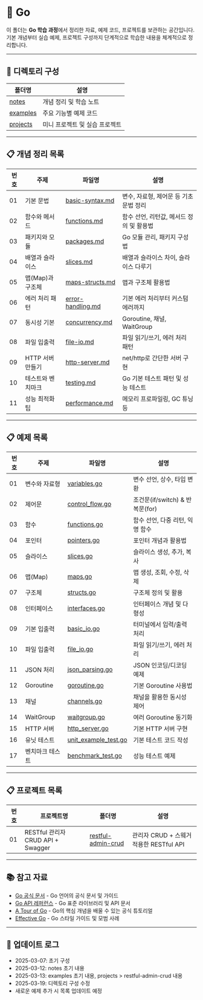 # 🐹 Go

이 폴더는 **Go 학습 과정**에서 정리한 자료, 예제 코드, 프로젝트를 보관하는 공간입니다.  
기본 개념부터 실습 예제, 프로젝트 구성까지 단계적으로 학습한 내용을 체계적으로 정리합니다.

---

## 📂 디렉토리 구성

| 폴더명 | 설명 |
|---|---|
| [notes](./notes) | 개념 정리 및 학습 노트 |
| [examples](./examples) | 주요 기능별 예제 코드 |
| [projects](./projects) | 미니 프로젝트 및 실습 프로젝트 |

---

## 📋 개념 정리 목록

| 번호 | 주제 | 파일명 | 설명 |
|---|---|---|---|
| 01 | 기본 문법 | [basic-syntax.md](./notes/basic-syntax.md) | 변수, 자료형, 제어문 등 기초 문법 정리 |
| 02 | 함수와 메서드 | [functions.md](./notes/functions.md) | 함수 선언, 리턴값, 메서드 정의 및 활용법 |
| 03 | 패키지와 모듈 | [packages.md](./notes/packages.md) | Go 모듈 관리, 패키지 구성법 |
| 04 | 배열과 슬라이스 | [slices.md](./notes/slices.md) | 배열과 슬라이스 차이, 슬라이스 다루기 |
| 05 | 맵(Map)과 구조체 | [maps-structs.md](./notes/maps-structs.md) | 맵과 구조체 활용법 |
| 06 | 에러 처리 패턴 | [error-handling.md](./notes/error-handling.md) | 기본 에러 처리부터 커스텀 에러까지 |
| 07 | 동시성 기본 | [concurrency.md](./notes/concurrency.md) | Goroutine, 채널, WaitGroup |
| 08 | 파일 입출력 | [file-io.md](./notes/file-io.md) | 파일 읽기/쓰기, 에러 처리 패턴 |
| 09 | HTTP 서버 만들기 | [http-server.md](./notes/http-server.md) | net/http로 간단한 서버 구현 |
| 10 | 테스트와 벤치마크 | [testing.md](./notes/testing.md) | Go 기본 테스트 패턴 및 성능 테스트 |
| 11 | 성능 최적화 팁 | [performance.md](./notes/performance.md) | 메모리 프로파일링, GC 튜닝 등 |

---

## 📋 예제 목록

| 번호 | 주제 | 파일명 | 설명 |
|---|---|---|---|
| 01 | 변수와 자료형 | [variables.go](./examples/variables.go) | 변수 선언, 상수, 타입 변환 |
| 02 | 제어문 | [control_flow.go](./examples/control_flow.go) | 조건문(if/switch) & 반복문(for) |
| 03 | 함수 | [functions.go](./examples/functions.go) | 함수 선언, 다중 리턴, 익명 함수 |
| 04 | 포인터 | [pointers.go](./examples/pointers.go) | 포인터 개념과 활용법 |
| 05 | 슬라이스 | [slices.go](./examples/slices.go) | 슬라이스 생성, 추가, 복사 |
| 06 | 맵(Map) | [maps.go](./examples/maps.go) | 맵 생성, 조회, 수정, 삭제 |
| 07 | 구조체 | [structs.go](./examples/structs.go) | 구조체 정의 및 활용 |
| 08 | 인터페이스 | [interfaces.go](./examples/interfaces.go) | 인터페이스 개념 및 다형성 |
| 09 | 기본 입출력 | [basic_io.go](./examples/basic_io.go) | 터미널에서 입력/출력 처리 |
| 10 | 파일 입출력 | [file_io.go](./examples/file_io.go) | 파일 읽기/쓰기, 에러 처리 |
| 11 | JSON 처리 | [json_parsing.go](./examples/json_parsing.go) | JSON 인코딩/디코딩 예제 |
| 12 | Goroutine | [goroutine.go](./examples/goroutine.go) | 기본 Goroutine 사용법 |
| 13 | 채널 | [channels.go](./examples/channels.go) | 채널을 활용한 동시성 제어 |
| 14 | WaitGroup | [waitgroup.go](./examples/waitgroup.go) | 여러 Goroutine 동기화 |
| 15 | HTTP 서버 | [http_server.go](./examples/http_server.go) | 기본 HTTP 서버 구현 |
| 16 | 유닛 테스트 | [unit_example_test.go](./examples/unit_example_test.go) | 기본 테스트 코드 작성 |
| 17 | 벤치마크 테스트 | [benchmark_test.go](./examples/benchmark_test.go) | 성능 테스트 예제 |

---

## 📋 프로젝트 목록

| 번호 | 프로젝트명 | 폴더명 | 설명 |
|---|---|---|---|
| 01 | RESTful 관리자 CRUD API + Swagger | [restful-admin-crud](./projects/restful-admin-crud) | 관리자 CRUD + 스웨거 적용한 RESTful API |

---

## 📚 참고 자료
- [Go 공식 문서](https://go.dev/doc/) - Go 언어의 공식 문서 및 가이드  
- [Go API 레퍼런스](https://pkg.go.dev/std) - Go 표준 라이브러리 및 API 문서  
- [A Tour of Go](https://go.dev/tour/) - Go의 핵심 개념을 배울 수 있는 공식 튜토리얼  
- [Effective Go](https://go.dev/doc/effective_go) - Go 스타일 가이드 및 모범 사례  

---

## 📢 업데이트 로그
- 2025-03-07: 초기 구성
- 2025-03-12: notes 초기 내용
- 2025-03-13: examples 초기 내용, projects > restful-admin-crud 내용
- 2025-03-19: 디렉토리 구성 수정
- 새로운 예제 추가 시 목록 업데이트 예정
